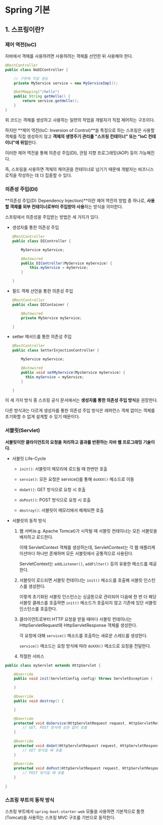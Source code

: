 # Spring 기본

## 1. 스프링이란?

### 제어 역전(IoC)

자바에서 객체를 사용하려면 사용하려는 객체를 선언한 뒤 사용해야 한다.

```java
@RestController
public class NoDIController {

    // 구현체 직접 생성
    private MyService service = new MyServiceImpl();

    @GetMapping("/hello")
    public String getHello() {
        return service.getHello();
    }
}
```

위 코드는 객체를 생성하고 사용하는 일련의 작업을 개발자가 직접 제어하는 구조이다.

하지만 **제어 역전(IoC: Inversion of Control)**을 특징으로 하는 스프링은 사용할 객체를 직접 생성하지 않고 **객체의 생명주기 관리를 "스프링 컨테이너" 또는 "IoC 컨테이너"에 위임**한다.

이러한 제어 역전을 통해 의존성 주입(DI), 관점 지향 프로그래밍(AOP) 등이 가능해진다.

즉, 스프링을 사용하면 객체의 제어권을 컨테이너로 넘기기 때문에 개발자는 비즈니스 로직을 작성하는 데 더 집중할 수 있다.

### 의존성 주입(DI)

**의존성 주입(DI: Dependency Injection)**이란 제어 역전의 방법 중 하나로, **사용할 객체를 외부 컨테이너로부터 주입받아 사용**하는 방식을 의미한다.

스프링에서 의존성을 주입받는 방법은 세 가지가 있다.

- 생성자를 통한 의존성 주입

  ```java
  @RestController
  public class DIController {

      MyService myService;

      @Autowired
      public DIController(MyService myService) {
          this.myService = myService;
      }

  }
  ```

- 필드 객체 선언을 통한 의존성 주입

  ```java
  @RestController
  public class DIContainer {

      @Autowired
      private MyService myService;

  }
  ```

- setter 메서드를 통한 의존성 주입

  ```java
  @RestController
  public class SetterInjectionController {

      MyService myService;

      @Autowired
      public void setMyService(MysService myService) {
        this.myService = myService;
      }

  }
  ```

이 세 가지 방식 중 스프링 공식 문서에서는 **생성자를 통한 의존성 주입 방식**을 권장한다.

다른 방식과는 다르게 생성자를 통한 의존성 주입 방식은 레퍼런스 객체 없이는 객체를 초기화할 수 없게 설계할 수 있기 때문이다.

### 서블릿(Servlet)

**서블릿이란 클라이언트의 요청을 처리하고 결과를 반환하는 자바 웹 프로그래밍 기술이다.**

- 서블릿 Life-Cycle

  - `init()`: 서블릿이 메모리에 로드될 때 한번만 호출

  - `servie()`: 모든 요청은 service()를 통해 `doXXX()` 메소드로 이동

  - `doGet()`: GET 방식으로 요청 시 호출

  - `doPost()`: POST 방식으로 요청 시 호출

  - `destroy()`: 서블릿이 메모리에서 해제되면 호출


- 서블릿의 동작 방식

  1. 웹 서버(e.g. Apache Tomcat)가 시작될 때 서블릿 컨테이너는 모든 서블릿을 배치하고 로드한다.

     이때 ServletContext 객체를 생성하는데, ServletContext는 각 웹 애플리케이션마다 하나만 존재하며 모든 서블릿에서 공통적으로 사용된다.

     ServletContext는 `addListener()`, `addFilter()` 등의 유용한 메소드를 제공한다.

  2. 서블릿이 로드되면 서블릿 컨테이너는 `init()` 메소드를 호출해 서블릿 인스턴스를 생성한다.

     이렇게 초기화된 서블릿 인스턴스는 싱글톤으로 관리되어 다음에 한 번 더 해당 서블릿 클래스를 호출하면 `init()` 메소드가 호출되지 않고 기존에 있던 서블릿 인스턴스를 호출한다.

  3. 클라이언트로부터 HTTP 요청을 받을 때마다 서블릿 컨테이너는 HttpServletRequest와 HttpServletResponse 객체를 생성한다.

     각 요청에 대해 `service()` 메소드를 호출하는 새로운 스레드를 생성한다.

     `service()` 메소드는 요청 방식에 따라 `doXXX()` 메소드로 요청을 전달한다.

  4. 적절한 서비스  


```java
public class myServlet extends HttpServlet {

    @Override
    public void init(ServletConfig config) throws ServletException {

    }
    
    @Override
    public void destroy() {

    }

    @Override
    protected void doService(HttpServletRequest request, HttpServletResponse response) throws ServletException, IOException {
        // GET, POST 방식에 상관 없이 호출
    }
    
    @Override
    protected void doGet(HttpServletRequest request, HttpServletResponse response) throws ServletException, IOException {
        // GET 방식일 때 호출
    }
    
    @Override
    protected void doPost(HttpServletRequest request, HttpServletResponse response) throws ServletException, IOException {
        // POST 방식일 때 호출
    }
	
}
```



### 스프링 부트의 동작 방식

스프링 부트에서 `spring-boot-starter-web` 모듈을 사용하면 기본적으로 톰캣(Tomcat)을 사용하는 스프링 MVC 구조를 기반으로 동작한다.


